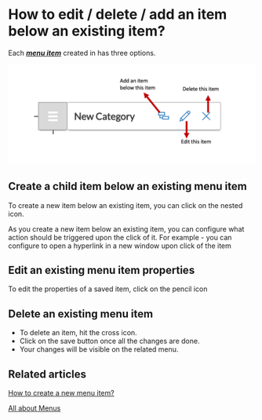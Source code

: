 # How to edit / delete / add an item below an existing item?

Each [***menu item***](</docs/Rapid/3-User Manual/glossary/glossary.md#menu-item> "Menu item") created in has three options.

![Anatomy of Menu Item](<Anatomy of Menu Item.png>)

## Create a child item below an existing menu item

To create a new item below an existing item, you can click on the nested icon.

As you create a new item below an existing item, you can configure what action should be triggered upon the click of it. For example - you can configure to open a hyperlink in a new window upon click of the item

## Edit an existing menu item properties

To edit the properties of a saved item, click on the pencil icon

## Delete an existing menu item

- To delete an item, hit the cross icon.
- Click on the save button once all the changes are done.
- Your changes will be visible on the related menu.


## Related articles

[How to create a new menu item?](/docs/Rapid/4-Keyper%20Manual/2-Designer/3-Menus/3-menu-button-configuration/how-to-create-new-menu-item/how-to-create-new-menu-item.md "All about Menus in Dezigna")

[All about Menus](/docs/Rapid/4-Keyper%20Manual/2-Designer/3-Menus/3-Menus.md "All about Menus in Dezigna")